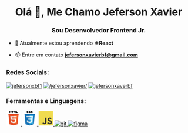 <h1 align="center">Olá 👋, Me Chamo Jeferson Xavier</h1>
<h3 align="center">Sou Desenvolvedor Frontend Jr.</h3>

- 🌱 Atualmente estou aprendendo **⚛️React**

- 📫 Entre em contato **jefersonxavierbf@gmail.com**

<h3 align="left">Redes Sociais:</h3>
<p align="left">
<a href="https://twitter.com/jefersonxbf1" target="blank"><img align="center" src="https://raw.githubusercontent.com/rahuldkjain/github-profile-readme-generator/master/src/images/icons/Social/twitter.svg" alt="jefersonxbf1" height="30" width="40" /></a>
<a href="https://linkedin.com/in//in/jefersonxavier/" target="blank"><img align="center" src="https://raw.githubusercontent.com/rahuldkjain/github-profile-readme-generator/master/src/images/icons/Social/linked-in-alt.svg" alt="/jefersonxavier/" height="30" width="40" /></a>
<a href="https://instagram.com/jefersonxaverbf" target="blank"><img align="center" src="https://raw.githubusercontent.com/rahuldkjain/github-profile-readme-generator/master/src/images/icons/Social/instagram.svg" alt="jefersonxaverbf" height="30" width="40" /></a>
</p>

<h3 align="left">Ferramentas e Linguagens:</h3>
<p align="left"> 
<a href="https://www.w3.org/html/" target="_blank" rel="noreferrer"> <img src="https://raw.githubusercontent.com/devicons/devicon/master/icons/html5/html5-original-wordmark.svg" alt="html5" width="40" height="40"/> </a>
<a href="https://www.w3schools.com/css/" target="_blank" rel="noreferrer"> <img src="https://raw.githubusercontent.com/devicons/devicon/master/icons/css3/css3-original-wordmark.svg" alt="css3" width="40" height="40"/> 
</a> 
<a href="https://developer.mozilla.org/en-US/docs/Web/JavaScript" target="_blank" rel="noreferrer"> <img src="https://raw.githubusercontent.com/devicons/devicon/master/icons/javascript/javascript-original.svg" alt="javascript" width="40" height="40"/> </a>
 <a href="https://git-scm.com/" target="_blank" rel="noreferrer"> <img src="https://www.vectorlogo.zone/logos/git-scm/git-scm-icon.svg" alt="git" width="40" height="40"/> </a>
<a href="https://www.figma.com/" target="_blank" rel="noreferrer"> <img src="https://www.vectorlogo.zone/logos/figma/figma-icon.svg" alt="figma" width="40" height="40"/> </a> 
</p>
